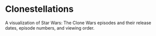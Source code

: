 # Clonestellations

A visualization of Star Wars: The Clone Wars episodes and their release dates, episode numbers, and viewing order.